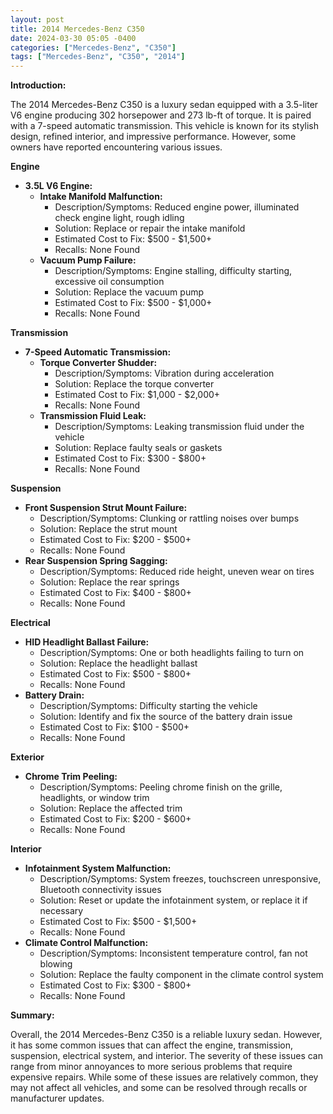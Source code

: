 ```yaml
---
layout: post
title: 2014 Mercedes-Benz C350
date: 2024-03-30 05:05 -0400
categories: ["Mercedes-Benz", "C350"]
tags: ["Mercedes-Benz", "C350", "2014"]
---
```

**Introduction:**

The 2014 Mercedes-Benz C350 is a luxury sedan equipped with a 3.5-liter V6 engine producing 302 horsepower and 273 lb-ft of torque. It is paired with a 7-speed automatic transmission. This vehicle is known for its stylish design, refined interior, and impressive performance. However, some owners have reported encountering various issues.

**Engine**

* **3.5L V6 Engine:**
    * **Intake Manifold Malfunction:**
        * Description/Symptoms: Reduced engine power, illuminated check engine light, rough idling
        * Solution: Replace or repair the intake manifold
        * Estimated Cost to Fix: $500 - $1,500+
        * Recalls: None Found
    * **Vacuum Pump Failure:**
        * Description/Symptoms: Engine stalling, difficulty starting, excessive oil consumption
        * Solution: Replace the vacuum pump
        * Estimated Cost to Fix: $500 - $1,000+
        * Recalls: None Found

**Transmission**

* **7-Speed Automatic Transmission:**
    * **Torque Converter Shudder:**
        * Description/Symptoms: Vibration during acceleration
        * Solution: Replace the torque converter
        * Estimated Cost to Fix: $1,000 - $2,000+
        * Recalls: None Found
    * **Transmission Fluid Leak:**
        * Description/Symptoms: Leaking transmission fluid under the vehicle
        * Solution: Replace faulty seals or gaskets
        * Estimated Cost to Fix: $300 - $800+
        * Recalls: None Found

**Suspension**

* **Front Suspension Strut Mount Failure:**
    * Description/Symptoms: Clunking or rattling noises over bumps
    * Solution: Replace the strut mount
    * Estimated Cost to Fix: $200 - $500+
    * Recalls: None Found
* **Rear Suspension Spring Sagging:**
    * Description/Symptoms: Reduced ride height, uneven wear on tires
    * Solution: Replace the rear springs
    * Estimated Cost to Fix: $400 - $800+
    * Recalls: None Found

**Electrical**

* **HID Headlight Ballast Failure:**
    * Description/Symptoms: One or both headlights failing to turn on
    * Solution: Replace the headlight ballast
    * Estimated Cost to Fix: $500 - $800+
    * Recalls: None Found
* **Battery Drain:**
    * Description/Symptoms: Difficulty starting the vehicle
    * Solution: Identify and fix the source of the battery drain issue
    * Estimated Cost to Fix: $100 - $500+
    * Recalls: None Found

**Exterior**

* **Chrome Trim Peeling:**
    * Description/Symptoms: Peeling chrome finish on the grille, headlights, or window trim
    * Solution: Replace the affected trim
    * Estimated Cost to Fix: $200 - $600+
    * Recalls: None Found

**Interior**

* **Infotainment System Malfunction:**
    * Description/Symptoms: System freezes, touchscreen unresponsive, Bluetooth connectivity issues
    * Solution: Reset or update the infotainment system, or replace it if necessary
    * Estimated Cost to Fix: $500 - $1,500+
    * Recalls: None Found
* **Climate Control Malfunction:**
    * Description/Symptoms: Inconsistent temperature control, fan not blowing
    * Solution: Replace the faulty component in the climate control system
    * Estimated Cost to Fix: $300 - $800+
    * Recalls: None Found

**Summary:**

Overall, the 2014 Mercedes-Benz C350 is a reliable luxury sedan. However, it has some common issues that can affect the engine, transmission, suspension, electrical system, and interior. The severity of these issues can range from minor annoyances to more serious problems that require expensive repairs. While some of these issues are relatively common, they may not affect all vehicles, and some can be resolved through recalls or manufacturer updates.
